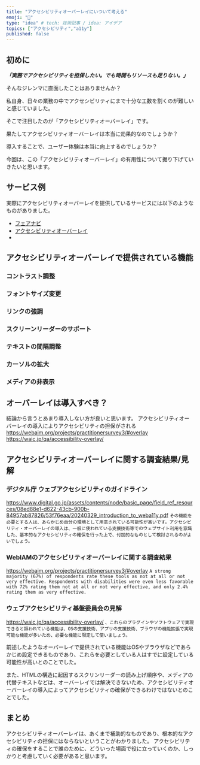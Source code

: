 ```yaml
---
title: "アクセシビリティオーバーレイにいついて考える"
emoji: "🎃"
type: "idea" # tech: 技術記事 / idea: アイデア
topics: ["アクセシビリティ","a11y"]
published: false
---
```

## 初めに
***「実務でアクセシビリティを担保したい。でも時間もリソースも足りない。」***

そんなジレンマに直面したことはありませんか？

私自身、日々の業務の中でアクセシビリティにまで十分な工数を割くのが難しいと感じていました。

そこで注目したのが「アクセシビリティオーバーレイ」です。

果たしてアクセシビリティオーバーレイは本当に効果的なのでしょうか？

導入することで、ユーザー体験は本当に向上するのでしょうか？

今回は、この「アクセシビリティオーバーレイ」の有用性について掘り下げていきたいと思います。
## サービス例
実際にアクセシビリティオーバーレイを提供しているサービスには以下のようなものがありました。
- [フェアナビ](https://fairnavi.com/)
- [アクセシビリティオーバーレイ](https://userway.org/
  )
- 
## アクセシビリティオーバーレイで提供されている機能

### コントラスト調整

### フォントサイズ変更

### リンクの強調

### スクリーンリーダーのサポート

### テキストの間隔調整

### カーソルの拡大

### メディアの非表示





## オーバーレイは導入すべき？

結論から言うとあまり導入しない方が良いと思います。
アクセシビリティオーバーレイの導入によりアクセシビリティの担保がされる
https://webaim.org/projects/practitionersurvey3/#overlay
https://waic.jp/qa/accessibility-overlay/

## アクセシビリティオーバーレイに関する調査結果/見解

### デジタル庁 ウェブアクセシビリティのガイドライン
https://www.digital.go.jp/assets/contents/node/basic_page/field_ref_resources/08ed88e1-d622-43cb-900b-84957ab87826/53f76eaa/20240329_introduction_to_weba11y.pdf
```その機能を必要とする人は、あらかじめ自分の環境として用意されている可能性が高いです。アクセシビリティ・オーバーレイの導入は、一般に使われている支援技術等でのウェブサイト利用を意識した、基本的なアクセシビリティの確保を行った上で、付加的なものとして検討されるのがよいでしょう。```

### WebIAMのアクセシビリティオーバーレイに関する調査結果
https://webaim.org/projects/practitionersurvey3/#overlay
```A strong majority (67%) of respondents rate these tools as not at all or not very effective. Respondents with disabilities were even less favorable with 72% rating them not at all or not very effective, and only 2.4% rating them as very effective.```

### ウェブアクセシビリティ基盤委員会の見解
https://waic.jp/qa/accessibility-overlay/
```、これらのプラグインやソフトウェアで実現できると謳われている機能は、OSの支援技術、アプリの支援技術、ブラウザの機能拡張で実現可能な機能が多いため、必要な機能に限定して使いましょう。```

前述したようなオーバーレイで提供されている機能はOSやブラウザなどであらかじめ設定できるものであり、これらを必要としている人はすでに設定している可能性が高いとのことでした。

また、HTMLの構造に起因するスクリンリーダーの読み上げ順序や、メディアの代替テキストなどは、オーバーレイでは解決できないため、アクセシビリティオーバーレイの導入によってアクセシビリティの確保ができるわけではないとのことでした。


## まとめ
アクセシビリティオーバーレイは、あくまで補助的なものであり、根本的なアクセシビリティの担保にはならないということがわかりました。
アクセシビリティの確保をすることで誰のために、どういった場面で役に立っていくのか、しっかりと考慮していく必要があると思います。
